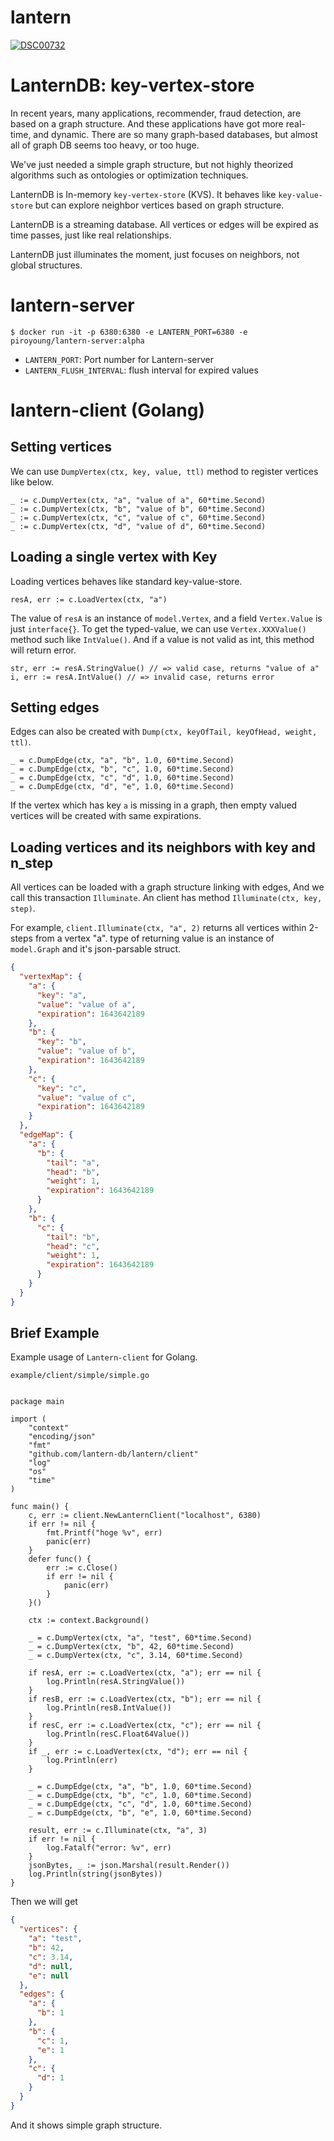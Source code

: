 # lantern

[
![DSC00732](https://user-images.githubusercontent.com/6128022/116864177-6824e700-ac42-11eb-8475-c2d06d1761c6.jpg)
](url)

# LanternDB: key-vertex-store

In recent years, many applications, recommender, fraud detection, are based on a graph structure. And these applications
have got more real-time, and dynamic. There are so many graph-based databases, but almost all of graph DB seems too
heavy, or too huge.

We've just needed a simple graph structure, but not highly theorized algorithms such as ontologies or optimization
techniques.

LanternDB is In-memory `key-vertex-store` (KVS). It behaves like `key-value-store` but can explore neighbor vertices
based on graph structure.

LanternDB is a streaming database. All vertices or edges will be expired as time passes, just like real relationships.

LanternDB just illuminates the moment, just focuses on neighbors, not global structures.

# lantern-server

```
$ docker run -it -p 6380:6380 -e LANTERN_PORT=6380 -e piroyoung/lantern-server:alpha
```

* `LANTERN_PORT`: Port number for Lantern-server
* `LANTERN_FLUSH_INTERVAL`: flush interval for expired values

# lantern-client (Golang)

## Setting vertices

We can use `DumpVertex(ctx, key, value, ttl)` method to register vertices like below.

```golang
_ := c.DumpVertex(ctx, "a", "value of a", 60*time.Second)
_ := c.DumpVertex(ctx, "b", "value of b", 60*time.Second)
_ := c.DumpVertex(ctx, "c", "value of c", 60*time.Second)
_ := c.DumpVertex(ctx, "d", "value of d", 60*time.Second)
```

## Loading a single vertex with Key

Loading vertices behaves like standard key-value-store.

```golang
resA, err := c.LoadVertex(ctx, "a")
```

The value of `resA` is an instance of `model.Vertex`, and a field `Vertex.Value` is just `interface{}`. To get the
typed-value, we can use `Vertex.XXXValue()` method such like `IntValue()`. And if a value is not valid as int, this
method will return error.

```golang
str, err := resA.StringValue() // => valid case, returns "value of a"
i, err := resA.IntValue() // => invalid case, returns error
```

## Setting edges

Edges can also be created with `Dump(ctx, keyOfTail, keyOfHead, weight, ttl)`.

```golang
_ = c.DumpEdge(ctx, "a", "b", 1.0, 60*time.Second)
_ = c.DumpEdge(ctx, "b", "c", 1.0, 60*time.Second)
_ = c.DumpEdge(ctx, "c", "d", 1.0, 60*time.Second)
_ = c.DumpEdge(ctx, "d", "e", 1.0, 60*time.Second)
```

If the vertex which has key `a` is missing in a graph, then empty valued vertices will be created with same expirations.

## Loading vertices and its neighbors with key and n_step

All vertices can be loaded with a graph structure linking with edges, And we call this transaction `Illuminate`. An
client has method `Illuminate(ctx, key, step)`.

For example, `client.Illuminate(ctx, "a", 2)` returns all vertices within 2-steps from a vertex "a". type of returning
value is an instance of `model.Graph` and it's json-parsable struct.

```json
{
  "vertexMap": {
    "a": {
      "key": "a",
      "value": "value of a",
      "expiration": 1643642189
    },
    "b": {
      "key": "b",
      "value": "value of b",
      "expiration": 1643642189
    },
    "c": {
      "key": "c",
      "value": "value of c",
      "expiration": 1643642189
    }
  },
  "edgeMap": {
    "a": {
      "b": {
        "tail": "a",
        "head": "b",
        "weight": 1,
        "expiration": 1643642189
      }
    },
    "b": {
      "c": {
        "tail": "b",
        "head": "c",
        "weight": 1,
        "expiration": 1643642189
      }
    }
  }
}
```

## Brief Example

Example usage of `Lantern-client` for Golang.

`example/client/simple/simple.go`

```golang

package main

import (
	"context"
	"encoding/json"
	"fmt"
	"github.com/lantern-db/lantern/client"
	"log"
	"os"
	"time"
)

func main() {
	c, err := client.NewLanternClient("localhost", 6380)
	if err != nil {
		fmt.Printf("hoge %v", err)
		panic(err)
	}
	defer func() {
		err := c.Close()
		if err != nil {
			panic(err)
		}
	}()

	ctx := context.Background()

	_ = c.DumpVertex(ctx, "a", "test", 60*time.Second)
	_ = c.DumpVertex(ctx, "b", 42, 60*time.Second)
	_ = c.DumpVertex(ctx, "c", 3.14, 60*time.Second)

	if resA, err := c.LoadVertex(ctx, "a"); err == nil {
		log.Println(resA.StringValue())
	}
	if resB, err := c.LoadVertex(ctx, "b"); err == nil {
		log.Println(resB.IntValue())
	}
	if resC, err := c.LoadVertex(ctx, "c"); err == nil {
		log.Println(resC.Float64Value())
	}
	if _, err := c.LoadVertex(ctx, "d"); err == nil {
		log.Println(err)
	}

	_ = c.DumpEdge(ctx, "a", "b", 1.0, 60*time.Second)
	_ = c.DumpEdge(ctx, "b", "c", 1.0, 60*time.Second)
	_ = c.DumpEdge(ctx, "c", "d", 1.0, 60*time.Second)
	_ = c.DumpEdge(ctx, "b", "e", 1.0, 60*time.Second)

	result, err := c.Illuminate(ctx, "a", 3)
	if err != nil {
		log.Fatalf("error: %v", err)
	}
	jsonBytes, _ := json.Marshal(result.Render())
	log.Println(string(jsonBytes))
}
```

Then we will get

```json
{
  "vertices": {
    "a": "test",
    "b": 42,
    "c": 3.14,
    "d": null,
    "e": null
  },
  "edges": {
    "a": {
      "b": 1
    },
    "b": {
      "c": 1,
      "e": 1
    },
    "c": {
      "d": 1
    }
  }
}
```

And it shows simple graph structure.


